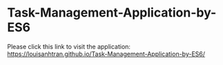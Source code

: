 # Task-Management-Application-by-ES6
Please click this link to visit the application: https://louisanhtran.github.io/Task-Management-Application-by-ES6/
